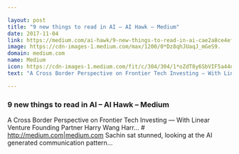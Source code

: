 ```yaml
---

layout: post
title: "9 new things to read in AI – AI Hawk – Medium"
date: 2017-11-04
link: https://medium.com/ai-hawk/9-new-things-to-read-in-ai-cae2a8ce4ef1?source=rss------machine_learning-5
image: https://cdn-images-1.medium.com/max/1200/0*Dz8qhJUaqJ_mGeS9.
domain: medium.com
name: Medium
icon: https://cdn-images-1.medium.com/fit/c/304/304/1*oZdT8y6SbVIF5a44nk80UQ.jpeg
text: "A Cross Border Perspective on Frontier Tech Investing — With Linear Venture Founding Partner Harry Wang Harr… # <http://medium.com|medium.com> Sachin sat stunned, looking at the AI generated communication pattern…"

---
```


### 9 new things to read in AI – AI Hawk – Medium

A Cross Border Perspective on Frontier Tech Investing — With Linear Venture Founding Partner Harry Wang Harr… # <http://medium.com|medium.com> Sachin sat stunned, looking at the AI generated communication pattern…